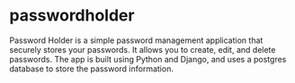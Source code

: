 # passwordholder
Password Holder is a simple password management application that securely stores your passwords. It allows you to create, edit, and delete passwords. The app is built using Python and Django, and uses a postgres database to store the password information.
